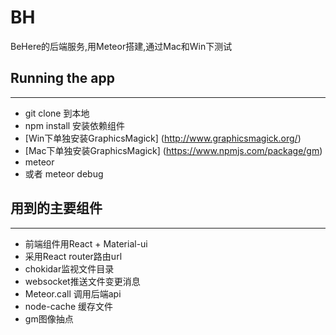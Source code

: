 # BH
BeHere的后端服务,用Meteor搭建,通过Mac和Win下测试

## Running the app
-----------------------------------
* git clone 到本地
* npm install 安装依赖组件
* [Win下单独安装GraphicsMagick] (http://www.graphicsmagick.org/)
* [Mac下单独安装GraphicsMagick] (https://www.npmjs.com/package/gm)
* meteor 
* 或者 meteor debug

## 用到的主要组件
-----------------------------------
* 前端组件用React + Material-ui
* 采用React router路由url
* chokidar监视文件目录
* websocket推送文件变更消息
* Meteor.call 调用后端api
* node-cache 缓存文件
* gm图像抽点





